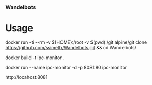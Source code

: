### Wandelbots

# Usage

docker run -ti --rm -v ${HOME}:/root -v $(pwd):/git alpine/git clone https://github.com/ssimeth/Wandelbots.git && cd Wandelbots/

docker build -t ipc-monitor .

docker run --name ipc-monitor -d -p 8081:80 ipc-monitor

http://locahost:8081
